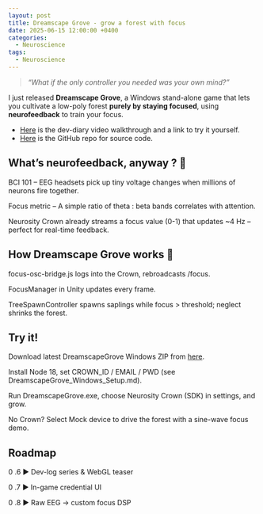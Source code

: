 ```yaml
---
layout: post
title: Dreamscape Grove - grow a forest with focus
date: 2025-06-15 12:00:00 +0400
categories:
  - Neuroscience
tags:
  - Neuroscience
---
```

> *“What if the only controller you needed was your own mind?”*

I just released **Dreamscape Grove**, a Windows stand-alone game that lets you cultivate a low-poly forest **purely by staying focused**, using **neurofeedback** to train your focus.  

- [Here](https://youtu.be/d1yPhRpBgSo) is the dev-diary video walkthrough and a link to try it yourself.
- [Here](https://github.com/nikakogho/DreamscapeGrove) is the GitHub repo for source code.

## What’s neurofeedback, anyway ? 🧠
BCI 101 – EEG headsets pick up tiny voltage changes when millions of neurons fire together.

Focus metric – A simple ratio of theta : beta bands correlates with attention.

Neurosity Crown already streams a focus value (0-1) that updates ~4 Hz – perfect for real-time feedback.

## How Dreamscape Grove works 🌲
focus-osc-bridge.js logs into the Crown, rebroadcasts /focus.

FocusManager in Unity updates every frame.

TreeSpawnController spawns saplings while focus > threshold; neglect shrinks the forest.

## Try it!
Download latest DreamscapeGrove Windows ZIP from [here](https://github.com/nikakogho/DreamscapeGrove/releases).

Install Node 18, set CROWN_ID / EMAIL / PWD (see DreamscapeGrove_Windows_Setup.md).

Run DreamscapeGrove.exe, choose Neurosity Crown (SDK) in settings, and grow.

No Crown? Select Mock device to drive the forest with a sine-wave focus demo.

## Roadmap
0 .6 ▶ Dev-log series & WebGL teaser

0 .7 ▶ In-game credential UI

0 .8 ▶ Raw EEG → custom focus DSP
